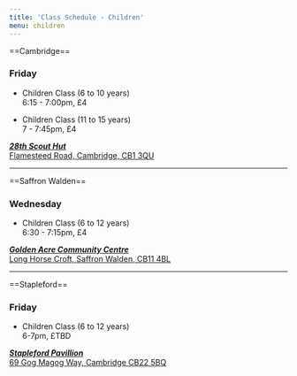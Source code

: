 ```yaml
---
title: 'Class Schedule - Children'
menu: children
---
```


==Cambridge==

### Friday
* Children Class (6 to 10 years)  
6:15 - 7:00pm, £4

* Children Class (11 to 15 years)  
7 - 7:45pm, £4

[***28th Scout Hut***  
Flamesteed Road,
Cambridge, CB1 3QU](https://goo.gl/maps/wSZbnx9icyn)

---

==Saffron Walden==

### Wednesday
* Children Class (6 to 12 years)  
6:30 - 7:15pm, £4

[***Golden Acre Community Centre***  
Long Horse Croft,
Saffron Walden, CB11 4BL](https://goo.gl/maps/74EXohV3jAK2)

---

==Stapleford==

### Friday
* Children Class (6 to 12 years)  
6-7pm, £TBD

[***Stapleford Pavillion***  
69 Gog Magog Way, Cambridge CB22 5BQ](https://goo.gl/maps/Xyjnr2stctC2)

